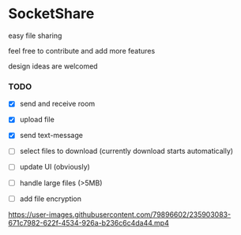 # SocketShare
easy file sharing




feel free to contribute and add more features

design ideas are welcomed

### TODO

- [x] send and receive room
- [x] upload file
- [x] send text-message
- [ ] select files to download (currently download starts automatically)
- [ ] update UI (obviously)
- [ ] handle large files (>5MB)
- [ ] add file encryption





https://user-images.githubusercontent.com/79896602/235903083-671c7982-622f-4534-926a-b236c6c4da44.mp4

